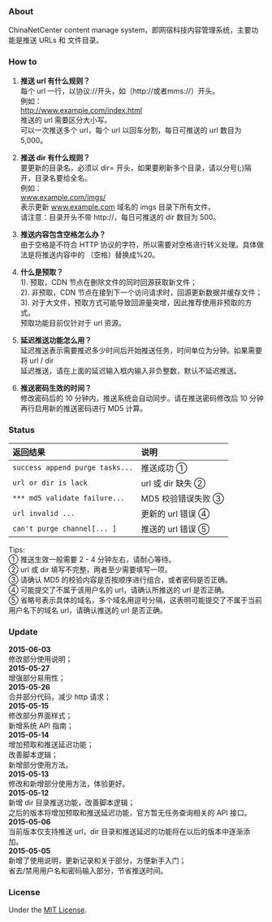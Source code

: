 ### About

ChinaNetCenter content manage system，即网宿科技内容管理系统，主要功能是推送 URLs 和 文件目录。

### How to

1. **推送 url 有什么规则？**<br>
每个 url 一行，以协议://开头，如（http://或者mms://）开头。 <br>
例如： <br>
http://www.example.com/index.html <br>
推送的 url 需要区分大小写。<br>
可以一次推送多个 url，每个 url 以回车分割，每日可推送的 url 数目为 5,000。

2. **推送 dir 有什么规则？**<br>
要更新的目录名，必须以 dir= 开头，如果要刷新多个目录，请以分号(;)隔开，目录名要给全名。 <br>
例如： <br>
www.example.com/imgs/ <br>
表示更新 www.example.com 域名的 imgs 目录下所有文件。 <br>
请注意：目录开头不带 http://，每日可推送的 dir 数目为 500。

3. **推送内容包含空格怎么办？**<br>
由于空格是不符合 HTTP 协议的字符，所以需要对空格进行转义处理。具体做法是将推送内容中的 （空格）替换成%20。

4. **什么是预取？**<br>
1). 预取，CDN 节点在删除文件的同时回源获取新文件；<br>
2). 非预取，CDN 节点在接到下一个访问请求时，回源更新数据并缓存文件；<br>
3). 对于大文件，预取方式可能导致回源量突增，因此推荐使用非预取的方式。<br>
预取功能目前仅针对于 url 资源。

5. **延迟推送功能怎么用？**<br>
延迟推送表示需要推迟多少时间后开始推送任务，时间单位为分钟。如果需要将 url / dir<br> 延迟推送，请在上面的延迟输入框内输入非负整数，默认不延迟推送。

6. **推送密码生效的时间？**<br>
修改密码后的 10 分钟内，推送系统会自动同步。请在推送密码修改后 10 分钟再行启用新的推送密码进行 MD5 计算。

### Status

| 返回结果 | 说明 |
| :---------------- | :---------- |
| `success append purge tasks...` | 推送成功 ① |
| `url or dir is lack` | url 或 dir 缺失 ② |
| `*** md5 validate failure...` | MD5 校验错误失败 ③ |
| `url invalid ...` | 更新的 url 错误 ④ |
| `can't purge channel[... ]` | 推送的 url 错误 ⑤ |

Tips:<br>
① 推送生效一般需要 2 - 4 分钟左右，请耐心等待。<br>
② url 或 dir 填写不完整，两者至少需要填写一项。<br>
③ 请确认 MD5 的校验内容是否按顺序进行组合，或者密码是否正确。<br>
④ 可能提交了不属于该用户名的 url，请确认所推送的 url 是否正确。<br>
⑤ 省略号表示具体的域名，多个域名用逗号分隔，这表明可能提交了不属于当前用户名下的域名 url，请确认推送的 url 是否正确。

### Update

**2015-06-03**<br>
修改部分使用说明；<br>
**2015-05-27**<br>
增强部分易用性；<br>
**2015-05-26**<br>
合并部分代码，减少 http 请求；<br>
**2015-05-15**<br>
修改部分界面样式；<br>
新增系统 API 指南；<br>
**2015-05-14**<br>
增加预取和推送延迟功能；<br>
改善脚本逻辑；<br>
新增部分使用方法。<br>
**2015-05-13**<br>
修改和新增部分使用方法，体验更好。<br>
**2015-05-12**<br>
新增 dir 目录推送功能，改善脚本逻辑；<br>
之后的版本将增加预取和推送延迟功能，官方暂无任务查询相关的 API 接口。<br>
**2015-05-06**<br>
当前版本仅支持推送 url，dir 目录和推送延迟的功能将在以后的版本中逐渐添加。<br>
**2015-05-05**<br>
新增了使用说明，更新记录和关于部分，方便新手入门；<br>
省去/禁用用户名和密码输入部分，节省推送时间。

### License

Under the [MIT License](http://opensource.org/licenses/mit-license.php).
